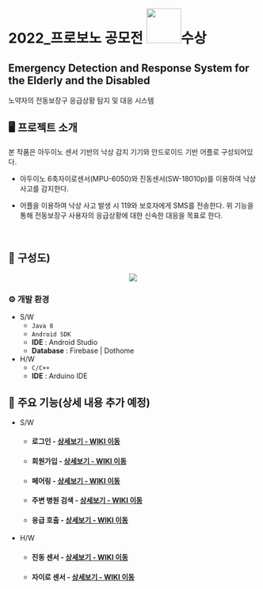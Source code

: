 # 2022_프로보노 공모전 <img src = "https://cdn-icons-png.flaticon.com/512/7645/7645706.png" width = "70" height = "70">수상

## Emergency Detection and Response System for the Elderly and the Disabled
 노약자의 전동보장구 응급상황 탐지 및 대응 시스템

## 🖥️ 프로젝트 소개
본 작품은 아두이노 센서 기반의 낙상 감지 기기와 안드로이드 기반 어플로 구성되어있다. 
- 아두이노 6축자이로센서(MPU-6050)와 진동센서(SW-18010p)를 이용하여 낙상 사고를 감지한다.
- 어플을 이용하여 낙상 사고 발생 시 119와 보호자에게 SMS를 전송한다.
  위 기능을 통해 전동보장구 사용자의 응급상황에 대한 신속한 대응을 목표로 한다.
  
  <br>
  
## 📡 구성도)
<p align = "center">
<img src = "https://user-images.githubusercontent.com/93397687/194212303-5781f2ea-80ee-4273-bdf0-fec37124efba.png">
</p>

### ⚙️ 개발 환경
* S/W
  * `Java 8`
  * `Android SDK`
  * **IDE** : Android Studio
  * **Database** : Firebase | Dothome
* H/W
  * `C/C++`
  * **IDE** : Arduino IDE

## 📌 주요 기능(상세 내용 추가 예정)
* S/W
  * #### 로그인 - <a href="https://github.com/hyejeong14/2022_ICT_Quickly/wiki/%EC%A3%BC%EC%9A%94-%EA%B8%B0%EB%8A%A5-%EC%86%8C%EA%B0%9C(Login)" >상세보기 - WIKI 이동</a>
  * #### 회원가입 - <a href="https://github.com/hyejeong14/2022_ICT_Quickly/wiki/%EC%A3%BC%EC%9A%94-%EA%B8%B0%EB%8A%A5-%EC%86%8C%EA%B0%9C(Sign-Up)" >상세보기 - WIKI 이동</a>
  * #### 페어링 - <a href="https://github.com/hyejeong14/2022_ICT_Quickly/wiki/%EC%A3%BC%EC%9A%94-%EA%B8%B0%EB%8A%A5-%EC%86%8C%EA%B0%9C(Bluetooth-Pairing)" >상세보기 - WIKI 이동</a>
  * #### 주변 병원 검색 - <a href="https://github.com/hyejeong14/2022_ICT_Quickly/wiki/%EC%A3%BC%EC%9A%94-%EA%B8%B0%EB%8A%A5-%EC%86%8C%EA%B0%9C(Search-hospital)" >상세보기 - WIKI 이동</a>
  * #### 응급 호출 - <a href="https://github.com/hyejeong14/2022_ICT_Quickly/wiki/%EC%A3%BC%EC%9A%94-%EA%B8%B0%EB%8A%A5-%EC%86%8C%EA%B0%9C(Emergency-Call)" >상세보기 - WIKI 이동</a>
* H/W
  * #### 진동 센서 - <a href="https://github.com/hyejeong14/2022_ICT_Quickly/wiki/%EC%A3%BC%EC%9A%94-%EA%B8%B0%EB%8A%A5-%EC%86%8C%EA%B0%9C(Login)" >상세보기 - WIKI 이동</a>
  * #### 자이로 센서 - <a href="https://github.com/hyejeong14/2022_ICT_Quickly/wiki/%EC%A3%BC%EC%9A%94-%EA%B8%B0%EB%8A%A5-%EC%86%8C%EA%B0%9C(Login)" >상세보기 - WIKI 이동</a>
